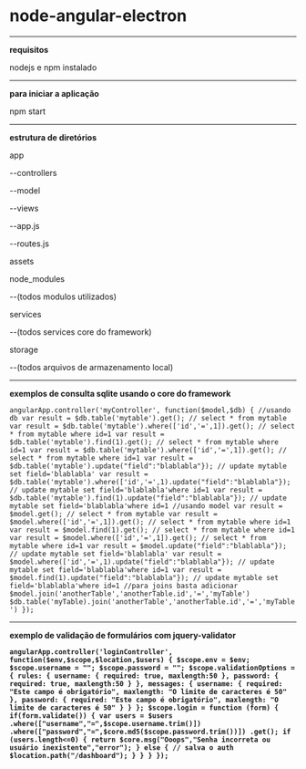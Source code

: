 # node-angular-electron

* * *

**requisitos**

nodejs e npm instalado

* * *

**para iniciar a aplicação**

npm start

* * *

**estrutura de diretórios**

app

--controllers

--model

--views

--app.js

--routes.js

assets

node_modules

--(todos modulos utilizados)

services

--(todos services core do framework)

storage

--(todos arquivos de armazenamento local)

* * *

**exemplos de consulta sqlite usando o core do framework**

`angularApp.controller('myController', function($model,$db) { //usando db var result = $db.table('mytable').get(); // select * from mytable var result = $db.table('mytable').where(['id','=',1]).get(); // select * from mytable where id=1 var result = $db.table('mytable').find(1).get(); // select * from mytable where id=1 var result = $db.table('mytable').where(['id','=',1]).get(); // select * from mytable where id=1 var result = $db.table('mytable').update("field":"blablabla"}); // update mytable set field='blablabla' var result = $db.table('mytable').where(['id','=',1).update("field":"blablabla"}); // update mytable set field='blablabla'where id=1 var result = $db.table('mytable').find(1).update("field":"blablabla"}); // update mytable set field='blablabla'where id=1 //usando model var result = $model.get(); // select * from mytable var result = $model.where(['id','=',1]).get(); // select * from mytable where id=1 var result = $model.find(1).get(); // select * from mytable where id=1 var result = $model.where(['id','=',1]).get(); // select * from mytable where id=1 var result = $model.update("field":"blablabla"}); // update mytable set field='blablabla' var result = $model.where(['id','=',1).update("field":"blablabla"}); // update mytable set field='blablabla'where id=1 var result = $model.find(1).update("field":"blablabla"}); // update mytable set field='blablabla'where id=1 //para joins basta adicionar $model.join('anotherTable','anotherTable.id','=','myTable') $db.table('myTable).join('anotherTable','anotherTable.id','=','myTable') });`  

* * *

**exemplo de validação de formulários com jquery-validator**

****`angularApp.controller('loginController', function($env,$scope,$location,$users) { $scope.env = $env; $scope.username = ""; $scope.password = ""; $scope.validationOptions = { rules: { username: { required: true, maxlength:50 }, password: { required: true, maxlength:50 } }, messages: { username: { required: "Este campo é obrigatório", maxlength: "O limite de caracteres é 50" }, password: { required: "Este campo é obrigatório", maxlength: "O limite de caracteres é 50" } } }; $scope.login = function (form) { if(form.validate()) { var users = $users .where(["username","=",$scope.username.trim()]) .where(["password","=",$core.md5($scope.password.trim())]) .get(); if (users.length<=0) { return $core.msg("Ooops","Senha incorreta ou usuário inexistente","error"); } else { // salva o auth $location.path("/dashboard"); } } } });`****
